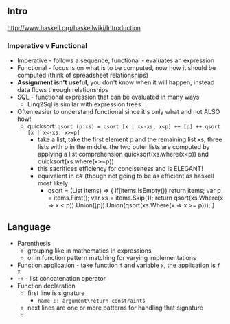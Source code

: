 ## Intro

http://www.haskell.org/haskellwiki/Introduction

### Imperative v Functional
- Imperative - follows a sequence, functional - evaluates an expression
- Functional - focus is on what is to be computed, now how it should be computed (think of spreadsheet relationships)
- **Assignment isn't useful**, you don't know when it will happen, instead data flows through relationships
- SQL - functional expression that can be evaluated in many ways
	- Linq2Sql is similar with expression trees
- Often easier to understand functional since it's only what and not ALSO how!
	- quicksort: `qsort (p:xs) = qsort [x | x<-xs, x<p] ++ [p] ++ qsort [x | x<-xs, x>=p]`
		- take a list, take the first element p and the remaining list xs, three lists with p in the middle. the two outer lists are computed by applying a list comprehension quicksort(xs.where(x<p)) and quicksort(xs.where(x>=p))
		- this sacrifices efficiency for conciseness and is ELEGANT!
		- equivalent in c# (though not going to be as efficient as haskell most likely
			- qsort = (List<T> items) => {
				if(items.IsEmpty()) return items;
				var p = items.First();
				var xs = items.Skip(1);
				return qsort(xs.Where(x => x < p)).Union([p]).Union(qsort(xs.Where(x => x >= p)));
			}
			
## Language

- Parenthesis 
	- grouping like in mathematics in expressions
	- or in function pattern matching for varying implementations
- Function application - take function `f` and variable `x`, the application is `f x`
- `++` - list concatenation operator
- Function declaration
	- first line is signature
		- `name :: argument\return constraints`
	- next lines are one or more patterns for handling that signature
	- 

